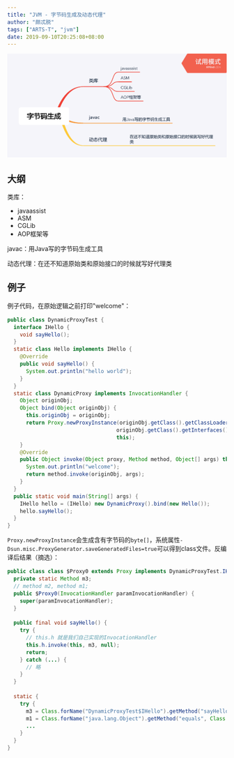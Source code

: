 ```yaml
---
title: "JVM - 字节码生成及动态代理"
author: "颇忒脱"
tags: ["ARTS-T", "jvm"]
date: 2019-09-10T20:25:08+08:00
---
```


<!--more-->

<img src="classloader-byte-gen-dynamic-proxy.png" style="zoom:50%" />

## 大纲

类库：

* javaassist
* ASM
* CGLib
* AOP框架等

javac：用Java写的字节码生成工具

动态代理：在还不知道原始类和原始接口的时候就写好代理类

## 例子

例子代码，在原始逻辑之前打印"welcome"：

```java
public class DynamicProxyTest {
  interface IHello {
    void sayHello();
  }
  static class Hello implements IHello {
    @Override
    public void sayHello() {
      System.out.println("hello world");
    }
  }
  static class DynamicProxy implements InvocationHandler {
    Object originObj;
    Object bind(Object originObj) {
      this.originObj = originObj;
      return Proxy.newProxyInstance(originObj.getClass().getClassLoader(),
                                   originObj.getClass().getInterfaces(),
                                   this);
    }
    @Override
    public Object invoke(Object proxy, Method method, Object[] args) throws Throwable {
      System.out.println("welcome");
      return method.invoke(originObj, args);
    }
  }
  public static void main(String[] args) {
    IHello hello = (IHello) new DynamicProxy().bind(new Hello());
    hello.sayHello();
  }
}
```

`Proxy.newProxyInstance`会生成含有字节码的`byte[]`，系统属性`-Dsun.misc.ProxyGenerator.saveGeneratedFiles=true`可以得到class文件。反编译后结果（摘选）：

```java
public class class $Proxy0 extends Proxy implements DynamicProxyTest.IHello {
  private static Method m3;
  // method m2, method m1;
  public $Proxy0(InvocationHandler paramInvocationHandler) {
    super(paramInvocationHandler);
  }
  
  public final void sayHello() {
    try {
      // this.h 就是我们自己实现的InvocationHandler
      this.h.invoke(this, m3, null);
      return;
    } catch (...) {
      // 略
    }
  }
  
  static {
    try {
      m3 = Class.forName("DynamicProxyTest$IHello").getMethod("sayHello", new Class[0]);
      m1 = Class.forName("java.lang.Object").getMethod("equals", Class.forName("java.lang.Object"));
      ...
    }
  }
}
```

